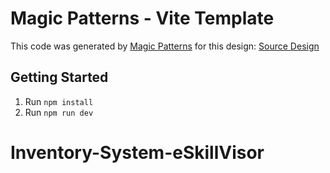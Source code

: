 # Magic Patterns - Vite Template

This code was generated by [Magic Patterns](https://magicpatterns.com) for this design: [Source Design](https://www.magicpatterns.com/c/e8kpthwrfjjaq3nndhfeve)

## Getting Started

1. Run `npm install`
2. Run `npm run dev`
# Inventory-System-eSkillVisor
